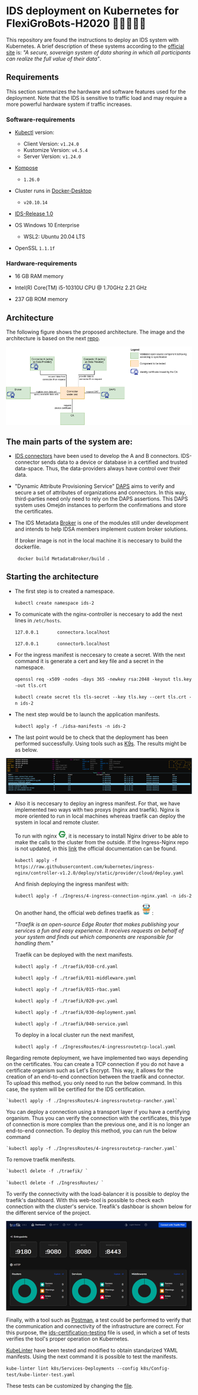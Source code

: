# IDS deployment on Kubernetes for FlexiGroBots-H2020 🚁🌽🌽🌽🚁

This repository are found the instructions to deploy an IDS system with Kubernetes. A brief description of these systems according to the [official site](https://internationaldataspaces.org/) is: *"A secure, sovereign system of data sharing in which all participants can realize the full value of their data"*. 

## Requirements

This section summarizes the hardware and software features used for the deployment. Note that the IDS is sensitive to traffic load and may require a more powerful hardware system if traffic increases.

### Software-requirements

- [Kubectl](https://kubernetes.io/es/docs/tasks/tools/) version:
  - Client Version: `v1.24.0`
  - Kustomize Version: `v4.5.4`
  - Server Version: `v1.24.0`
- [Kompose](https://kompose.io/)
  - `1.26.0`

- Cluster runs in [Docker-Desktop](https://docs.docker.com/desktop/windows/install/)
  - `v20.10.14`

-  [IDS-Release 1.0](https://github.com/International-Data-Spaces-Association/IDS-testbed)
-   OS Windows 10 Enterprise
    -   WSL2: Ubuntu 20.04 LTS
  
- OpenSSL `1.1.1f`

### Hardware-requirements
- 16 GB RAM memory
- Intel(R) Core(TM) i5-10310U CPU @ 1.70GHz   2.21 GHz

- 237 GB ROM memory

## Architecture

The following figure shows the proposed architecture. The image and the architecture is based on the next [repo](https://github.com/International-Data-Spaces-Association/IDS-testbed).

![figura](./pictures/Testbed_1.0.png)

The main parts of the system are:
- 
-  [IDS connectors](https://international-data-spaces-association.github.io/DataspaceConnector/) have been used to develop the A and B connectors. IDS-connector sends data to a device or database in a certified and trusted data-space. Thus, the data-providers always have control over their data. 
  
- "Dynamic Attribute Provisioning Service" [DAPS](https://github.com/International-Data-Spaces-Association/IDS-G/blob/main/Components/IdentityProvider/DAPS/README.md) aims to verify and secure a set of attributes of organizations and connectors. In this way, third-parties need only need to rely on the DAPS assertions. This DAPS system uses Omejdn instances to perform the confirmations and store the certificates. 
  
- The IDS Metadata [Broker](https://github.com/International-Data-Spaces-Association/metadata-broker-open-core) is one of the modules still under development and intends to help IDSA members implement custom broker solutions.

  If broker image is not in the local machine it is neccesary to build the dockerfile. 

  ` docker build MetadataBroker/build .`

## Starting the architecture

- The first step is to created a namespace.
  
  `kubectl create namespace ids-2`
  

- To comunicate with the nginx-controller is neccesary to add the next lines in `/etc/hosts`.
  
    `127.0.0.1       connectora.localhost`
    
    `127.0.0.1       connectorb.localhost`

- For the ingress manifest is neccesary to create a secret. With the next command it is generate a cert and key file and a secret in the namespace.
  
    `openssl req -x509 -nodes -days 365 -newkey rsa:2048 -keyout tls.key -out tls.crt`

    `kubectl create secret tls tls-secret --key tls.key --cert tls.crt -n ids-2`

- The next step would be to launch the application manifests.

    `kubectl apply -f ./idsa-manifests -n ids-2`

- The last point would be to check that the deployment has been performed successfully. Using tools such as [K9s](https://k9scli.io/). The results might be as below. 
    

![figura](./pictures/pods_running_k9s.png)

- Also it is neccesary to deploy an ingress manifest. For that, we have implemented two ways with two proxys (nginx and traefik). Nginx is more oriented to run in local machines whereas traefik can deploy the system in local and remote cluster. 

  To run with nginx [<img src="pictures/img-buildkite/nginx.png" width="20" height="20" alt="traefik"/>](https://www.nginx.com/), it is necessary to install Nginx driver to be able to make the calls to the cluster from the outside. If the Ingress-Nginx repo is not updated, in this [link](https://kubernetes.github.io/ingress-nginx/deploy/) the official documentation can be found.

    `kubectl apply -f https://raw.githubusercontent.com/kubernetes/ingress-nginx/controller-v1.2.0/deploy/static/provider/cloud/deploy.yaml`

  And finish deploying the ingress manifest with:
      
  `kubectl apply -f ./Ingress/4-ingress-connection-nginx.yaml -n ids-2`

  On another hand, the official web defines traefik as  [<img src="pictures/img-buildkite/Traefik.png" width="30" height="30" alt="traefik"/>](https://doc.traefik.io/traefik/):


  *"Traefik is an open-source Edge Router that makes publishing your services a fun and easy experience. It receives requests on behalf of your system and finds out which components are responsible for handling them."*
  

  Traefik can be deployed with the next manifests.

    `kubectl apply -f ./traefik/010-crd.yaml`
    
    `kubectl apply -f ./traefik/011-middleware.yaml`
    
    `kubectl apply -f ./traefik/015-rbac.yaml`
    
    `kubectl apply -f ./traefik/020-pvc.yaml`
    
    `kubectl apply -f ./traefik/030-deployment.yaml`
    
    `kubectl apply -f ./traefik/040-service.yaml`

  To deploy in a local cluster run the next manifest,

    `kubectl apply -f ./IngressRoutes/4-ingressroutetcp-local.yaml`
  
 Regarding remote deployment, we have implemented two ways depending on the certificates. You can create a TCP connection if you do not have a certificate organism such as Let's Encrypt. This way, it allows for the creation of an end-to-end connection between the traefik and connector. To upload this method, you only need to run the below command. In this case, the system will be certified for the IDS certification. 

    `kubectl apply -f ./IngressRoutes/4-ingressroutetcp-rancher.yaml`

You can deploy a connection using a transport layer if you have a certifying organism. Thus you can verify the connection with the certificates, this type of connection is more complex than the previous one, and it is no longer an end-to-end connection. To deploy this method, you can run the below command
        
    `kubectl apply -f ./IngressRoutes/4-ingressroutetcp-rancher.yaml`
    
  To remove traefik menifests.

    `kubectl delete -f ./traefik/ `

    `kubectl delete -f ./IngressRoutes/ `

To verify the connectivity with the load-balancer it is possible to deploy the traefik's dashboard. With this web-tool is possible to check each connection with the cluster's service. Treafik's dashboar is shown below for the different service of the project. 

![figura](./pictures/dashboardv2.png)

Finally, with a tool such as [Postman](https://www.postman.com/), a test could be performed to verify that the communication and connectivity of the infrastructure are correct. For this purpose, the [ids-certification-testing](TestbedPreconfiguration.postman_collection.json) file is used, in which a set of tests verifies the tool's proper operation on Kubernetes.


[KubeLinter](https://docs.kubelinter.io/#/) have been tested and modified to obtain standarized YAML manifests. Using the next command it is possible to test the manifests.

`kube-linter lint k8s/Services-Deployments --config k8s/Config-test/kube-linter-test.yaml`

These tests can be customized by changing the [file](k8s\Config-tests\kube-linter-test.yaml).

